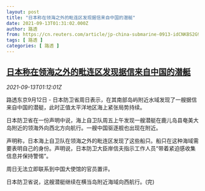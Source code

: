 ```yaml
---
layout: post
title: "日本称在领海之外的毗连区发现据信来自中国的潜艇"
date: 2021-09-13T01:31:02.000Z
author: 路透
from: https://cn.reuters.com/article/jp-china-submarine-0913-idCNKBS2G902A
tags: [ 路透 ]
categories: [ 路透 ]
---
```

<!--1631496662000-->
[日本称在领海之外的毗连区发现据信来自中国的潜艇](https://cn.reuters.com/article/jp-china-submarine-0913-idCNKBS2G902A)
------

<div>
<div><i>2021-09-13T01:12:01Z</i></div><p>路透东京9月12日 - 日本防卫省周日表示，在其南部岛屿附近水域发现了一艘据信来自中国的潜艇，此时正值太平洋地区海上紧张局势持续。</p><p>日本防卫省在一份声明中说，海上自卫队周五上午发现一艘潜艇在鹿儿岛县奄美大岛附近的领海外向西北方向航行。一艘中国驱逐舰也出现在附近。</p><p>声明称，日本海上自卫队在领海之外的毗连区发现了这些船只。船只在这种海域需要表明自己的身份。声明说，日本防卫大臣岸信夫指示工作人员“带着紧迫感收集信息并保持警惕”。</p><p>周日无法立即联系到中国大使馆的官员置评。</p><p>日本防卫省说，这艘潜艇继续在横当岛附近海域向西航行。(完)</p>
</div>
